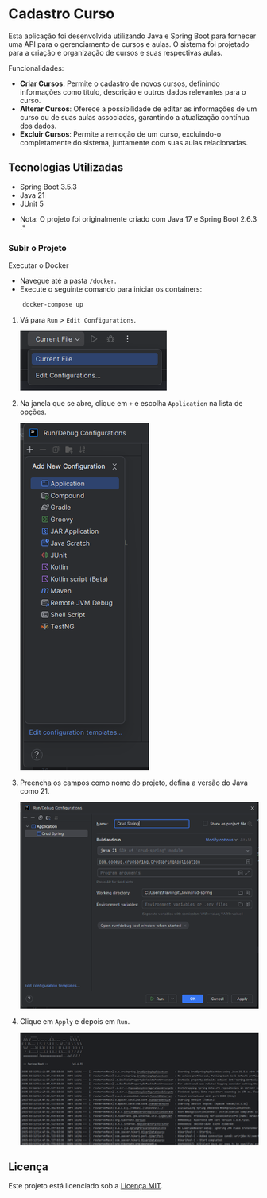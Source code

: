 # Cadastro Curso

Esta aplicação foi desenvolvida utilizando Java e Spring Boot para fornecer uma API para o gerenciamento de cursos e aulas. O sistema foi projetado para a criação e organização de cursos e suas respectivas aulas.

Funcionalidades:

- **Criar Cursos**: Permite o cadastro de novos cursos, definindo informações como título, descrição e outros dados relevantes para o curso.
- **Alterar Cursos**: Oferece a possibilidade de editar as informações de um curso ou de suas aulas associadas, garantindo a atualização contínua dos dados.
- **Excluir Cursos**: Permite a remoção de um curso, excluindo-o completamente do sistema, juntamente com suas aulas relacionadas.

## Tecnologias Utilizadas

- Spring Boot 3.5.3
- Java 21 
- JUnit 5

* Nota: O projeto foi originalmente criado com Java 17 e Spring Boot 2.6.3 .*

### Subir o Projeto

Executar o Docker

- Navegue até a pasta `/docker`.
- Execute o seguinte comando para iniciar os containers:

 ```bash
     docker-compose up
```

1. Vá para `Run` > `Edit Configurations`.

   ![Configuração do Arquivo Atual](docs/img/img_01.png)

2. Na janela que se abre, clique em `+` e escolha `Application` na lista de opções.

   ![Adicionar Quarkus](docs/img/img_02.png)

3. Preencha os campos como nome do projeto, defina a versão do Java como 21.

   ![Configuração do Projeto](docs/img/img_03.png)

4. Clique em `Apply` e depois em `Run`.

   ![Executar o Projeto](docs/img/img_04.png)


## Licença

Este projeto está licenciado sob a [Licença MIT](LICENSE).